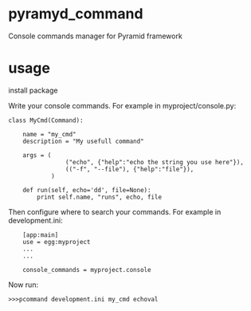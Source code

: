 pyramyd_command
===========

Console commands manager for Pyramid framework

usage
======

install package

Write your console commands.
For example in myproject/console.py:

    class MyCmd(Command):

        name = "my_cmd"
        description = "My usefull command"

        args = (
                    ("echo", {"help":"echo the string you use here"}),
                    (("-f", "--file"), {"help":"file"}),
                )

        def run(self, echo='dd', file=None):
            print self.name, "runs", echo, file


Then configure where to search your commands.
For example in development.ini:

        [app:main]
        use = egg:myproject
        ...
        ...

        console_commands = myproject.console


Now run:

    >>>pcommand development.ini my_cmd echoval


